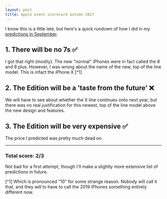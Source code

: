 ```yaml
---
layout: post
title: Apple event scorecard autumn 2017
---
```


I know this is a little late, but here's a quick rundown of how I did in my [predictions in September](https://www.humanboring.net/2017/09/04/iPhones-in-2017.html).

## 1. There will be no 7s ✅
I got that right (mostly). The new "normal" iPhones were in fact called the 8 and 8 plus. However, I was wrong about the name of the new, top of the line model. This is infact the iPhone X [^1]

## 2. The Edition will be a 'taste from the future' ❌
We will have to see about whether the X line continues onto next year, but there was no real justification for this newest, top of the line model above the new design and features.

## 3. The Edition will be very expensive ✅
The price I predicted was pretty much dead on.

---

### Total score: 2/3
Not bad for a first attempt, though I'll make a slightly more extensive list of predictions in future.

[^1] Which is pronounced "10" for some strange reason. Nobody will call it that, and they will to have to call the 2019 iPhones something entirely different now.
